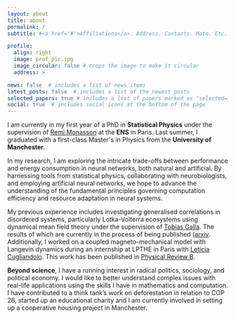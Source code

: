 ```yaml
---
layout: about
title: about
permalink: /
subtitle: #<a href='#'>Affiliations</a>. Address. Contacts. Moto. Etc.

profile:
  align: right
  image: prof_pic.jpg
  image_circular: false # crops the image to make it circular
  address: >

news: false  # includes a list of news items
latest_posts: false  # includes a list of the newest posts
selected_papers: true # includes a list of papers marked as "selected={true}"
social: true  # includes social icons at the bottom of the page
---
```


I am currently in my first year of a PhD in **Statistical Physics** under the supervision of [Remi Monasson](http://www.phys.ens.fr/~monasson/) at the **ENS** in Paris. Last summer, I graduated with a first-class Master's in Physics from the **University of Manchester**.

In my research, I am exploring the intricate trade-offs between performance and energy consumption in neural networks, both natural and artificial. By harnessing tools from statistical physics, collaborating with neurobiologists, and employing artificial neural networks, we hope to advance the understanding of the fundamental principles governing computation efficiency and resource adaptation in neural systems.

My previous experience includes investigating generalised correlations in disordered systems, particularly Lotka-Volterra ecosystems using dynamical mean field theory under the supervision of [Tobias Galla](https://sites.google.com/view/tobiasgalla/). The results of which are currently in the process of being published ([arxiv](https://arxiv.org/abs/2409.12751).
Additionally, I worked on a coupled magneto-mechanical model with Langevin dynamics during an internship at LPTHE in Paris with [Leticia Cugliandolo](https://www.lpthe.jussieu.fr/~leticia/). This work has been published in [Physical Review B](https://journals.aps.org/prb/abstract/10.1103/PhysRevB.108.134417).

**Beyond science**, I have a running interest in radical politics, sociology, and political economy. I would like  to better understand complex issues with real-life applications using the skills I have in mathematics and computation. I have contributed to a think tank’s work on deforestation in relation to COP 26, started up an educational charity and I am currently involved in setting up a cooperative housing project in Manchester.
